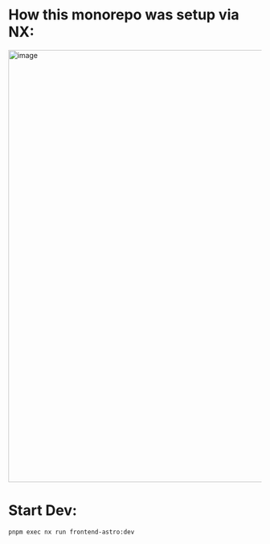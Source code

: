# How this monorepo was setup via NX:

<img width="858" alt="image" src="https://github.com/arvilmena/issue--astro-monorepo-nx/assets/8712657/f782ac32-8437-49e1-8a91-c37453e60b5f">

# Start Dev:


`pnpm exec nx run frontend-astro:dev`
